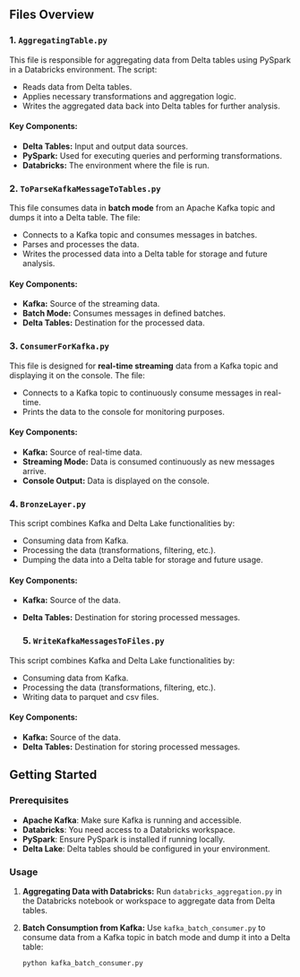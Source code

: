## Files Overview

### 1. `AggregatingTable.py`

This file is responsible for aggregating data from Delta tables using PySpark in a Databricks environment. The script:

- Reads data from Delta tables.
- Applies necessary transformations and aggregation logic.
- Writes the aggregated data back into Delta tables for further analysis.

#### Key Components:
- **Delta Tables:** Input and output data sources.
- **PySpark:** Used for executing queries and performing transformations.
- **Databricks:** The environment where the file is run.

### 2. `ToParseKafkaMessageToTables.py`

This file consumes data in **batch mode** from an Apache Kafka topic and dumps it into a Delta table. The file:

- Connects to a Kafka topic and consumes messages in batches.
- Parses and processes the data.
- Writes the processed data into a Delta table for storage and future analysis.

#### Key Components:
- **Kafka:** Source of the streaming data.
- **Batch Mode:** Consumes messages in defined batches.
- **Delta Tables:** Destination for the processed data.

### 3. `ConsumerForKafka.py`

This file is designed for **real-time streaming** data from a Kafka topic and displaying it on the console. The file:

- Connects to a Kafka topic to continuously consume messages in real-time.
- Prints the data to the console for monitoring purposes.

#### Key Components:
- **Kafka:** Source of real-time data.
- **Streaming Mode:** Data is consumed continuously as new messages arrive.
- **Console Output:** Data is displayed on the console.

### 4. `BronzeLayer.py`

This script combines Kafka and Delta Lake functionalities by:

- Consuming data from Kafka.
- Processing the data (transformations, filtering, etc.).
- Dumping the data into a Delta table for storage and future usage.

#### Key Components:
- **Kafka:** Source of the data.
- **Delta Tables:** Destination for storing processed messages.

  ### 5. `WriteKafkaMessagesToFiles.py`

This script combines Kafka and Delta Lake functionalities by:

- Consuming data from Kafka.
- Processing the data (transformations, filtering, etc.).
- Writing data to parquet and csv files.

#### Key Components:
- **Kafka:** Source of the data.
- **Delta Tables:** Destination for storing processed messages.

## Getting Started

### Prerequisites
- **Apache Kafka**: Make sure Kafka is running and accessible.
- **Databricks**: You need access to a Databricks workspace.
- **PySpark**: Ensure PySpark is installed if running locally.
- **Delta Lake**: Delta tables should be configured in your environment.

### Usage

1. **Aggregating Data with Databricks:**
   Run `databricks_aggregation.py` in the Databricks notebook or workspace to aggregate data from Delta tables.

2. **Batch Consumption from Kafka:**
   Use `kafka_batch_consumer.py` to consume data from a Kafka topic in batch mode and dump it into a Delta table:
   ```bash
   python kafka_batch_consumer.py
